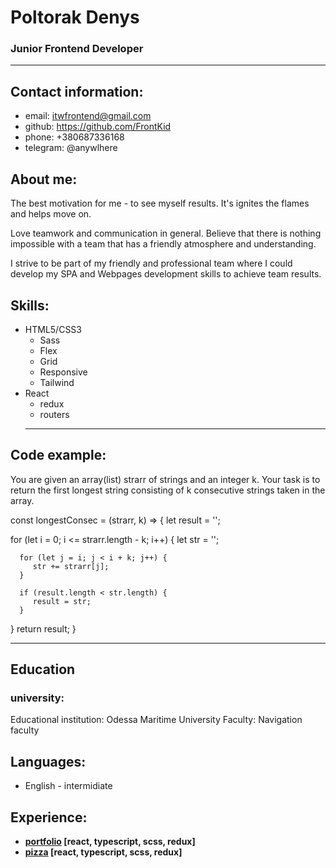 # Poltorak Denys
### Junior Frontend Developer

****
## Contact information:
* email: itwfrontend@gmail.com
* github:  https://github.com/FrontKid
* phone: +380687336168
* telegram: @anywlhere

## About me:
The best motivation for me - to see myself
results. It's ignites the flames and helps move on.

Love teamwork and communication in general. Believe that there is nothing impossible
with a team that has a friendly atmosphere and understanding.

I strive to be part of my friendly and professional team where I could develop my
SPA and Webpages development skills to achieve team results.

## Skills:
+ HTML5/CSS3
    - Sass
    - Flex
    - Grid
    - Responsive
    - Tailwind
+ React
    - redux
    - routers
    -----

## Code example:
You are given an array(list) strarr of strings and an integer k.
Your task is to return the first longest string consisting of k consecutive
strings taken in the array.

const longestConsec = (strarr, k) => {
   let result = '';

   for (let i = 0; i <= strarr.length - k; i++) {
      let str = '';

      for (let j = i; j < i + k; j++) {
         str += strarr[j];
      }

      if (result.length < str.length) {
         result = str;
      }
   }
   return result;
}

---

## Education
### university:
Educational institution: Odessa Maritime University
Faculty: Navigation faculty

## Languages:
+ English - intermidiate

## Experience:
- __[portfolio](https://github.com/FrontKid/portfolio) [react, typescript, scss, redux]__
- __[pizza](https://github.com/FrontKid/Pizza) [react, typescript, scss, redux]__